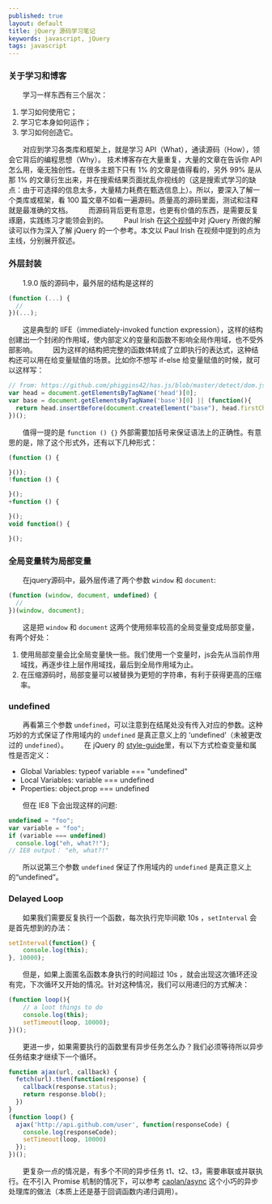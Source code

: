 ```yaml
---
published: true
layout: default
title: jQuery 源码学习笔记
keywords: javascript, jQuery
tags: javascript
---
```


### 关于学习和博客
　　学习一样东西有三个层次：

1. 学习如何使用它；
2. 学习它本身如何运作；
3. 学习如何创造它。

　　对应到学习各类库和框架上，就是学习 API（What），通读源码（How），领会它背后的编程思想（Why）。
技术博客存在大量重复，大量的文章在告诉你 API 怎么用，毫无独创性。在很多主题下只有 1% 的文章是值得看的，另外 99% 是从那 1% 的文章衍生出来，并在搜索结果页面扰乱你视线的（这是搜索式学习的缺点：由于可选择的信息太多，大量精力耗费在甄选信息上）。所以，要深入了解一个类库或框架，看 100 篇文章不如看一遍源码。质量高的源码里面，测试和注释就是最准确的文档。
　　而源码背后更有意思，也更有价值的东西，是需要反复琢磨，实践练习才能领会到的。
　　Paul Irish 在[这个视频](http://www.youtube.com/watch?v=i_qE1iAmjFg)中对 jQuery 所做的解读可以作为深入了解 jQuery  的一个参考。本文以 Paul Irish 在视频中提到的点为主线，分别展开叙述。

### 外层封装
　　1.9.0 版的源码中，最外层的结构是这样的

```javascript
(function (...) {
  //
})(...);
```

　　这是典型的 IIFE（immediately-invoked function expression），这样的结构创建出一个封闭的作用域，使内部定义的变量和函数不影响全局作用域，也不受外部影响。
　　因为这样的结构把完整的函数体转成了立即执行的表达式，这种结构还可以用在给变量赋值的场景。比如你不想写 if-else 给变量赋值的时候，就可以这样写：

```javascript
// from: https://github.com/phiggins42/has.js/blob/master/detect/dom.js#L143
var head = document.getElementsByTagName('head')[0];
var base = document.getElementsByTagName('base')[0] || (function(){
  return head.insertBefore(document.createElement("base"), head.firstChild);
})(); 
```

　　值得一提的是 `function () {}` 外部需要加括号来保证语法上的正确性。有意思的是，除了这个形式外，还有以下几种形式：

```javascript
(function () {

}());
!function () {

}();
+function () {

}();
void function() {

}();
```

### 全局变量转为局部变量

　　在jquery源码中，最外层传递了两个参数 `window` 和 `document`:

```javascript
(function (window, document, undefined) {
  //
})(window, document);
```

　　这是把 `window` 和 `document` 这两个使用频率较高的全局变量变成局部变量，有两个好处：
1. 使用局部变量会比全局变量快一些。我们使用一个变量时，js会先从当前作用域找，再逐步往上层作用域找，最后到全局作用域为止。
2. 在压缩源码时，局部变量可以被替换为更短的字符串，有利于获得更高的压缩率。


### undefined

　　再看第三个参数 `undefined`，可以注意到在结尾处没有传入对应的参数。这种巧妙的方式保证了作用域内的 `undefined` 是真正意义上的 ‘undefined’（未被更改过的 `undefined`）。
　　在 jQuery 的 [style-guide](http://contribute.jquery.org/style-guide/js/#type-checks)里，有以下方式检查变量和属性是否定义：

- Global Variables: typeof variable === "undefined"
- Local Variables: variable === undefined
- Properties: object.prop === undefined

　　但在 IE8 下会出现这样的问题:

```javascript
undefined = "foo";
var variable = "foo";
if (variable === undefined)
  console.log("eh, what?!");
// IE8 output： "eh, what?!"
```

　　所以说第三个参数 `undefined` 保证了作用域内的 `undefined` 是真正意义上的“undefined”。

### Delayed Loop
　　如果我们需要反复执行一个函数，每次执行完毕间歇 10s ，`setInterval` 会是首先想到的办法：

```javascript
setInterval(function() {
	console.log(this);
}, 10000);
```

　　但是，如果上面匿名函数本身执行的时间超过 10s ，就会出现这次循环还没有完，下次循环又开始的情况。针对这种情况，我们可以用递归的方式解决：

```javascript
(function loop(){
	// a loot things to do
	console.log(this);
	setTimeout(loop, 10000);
})();
```

　　更进一步，如果需要执行的函数里有异步任务怎么办？我们必须等待所以异步任务结束才继续下一个循环。

```javascript
function ajax(url, callback) {
  fetch(url).then(function(response) {
    callback(response.status);
    return response.blob();
  })
}
(function loop() {
  ajax('http://api.github.com/user', function(responseCode) {
    console.log(responseCode);
    setTimeout(loop, 10000)
  });
})();
```

　　更复杂一点的情况是，有多个不同的异步任务 t1、t2、t3，需要串联或并联执行。在不引入 Promise 机制的情况下，可以参考 [caolan/async](https://github.com/caolan/async) 这个小巧的异步处理库的做法（本质上还是基于回调函数内递归调用）。